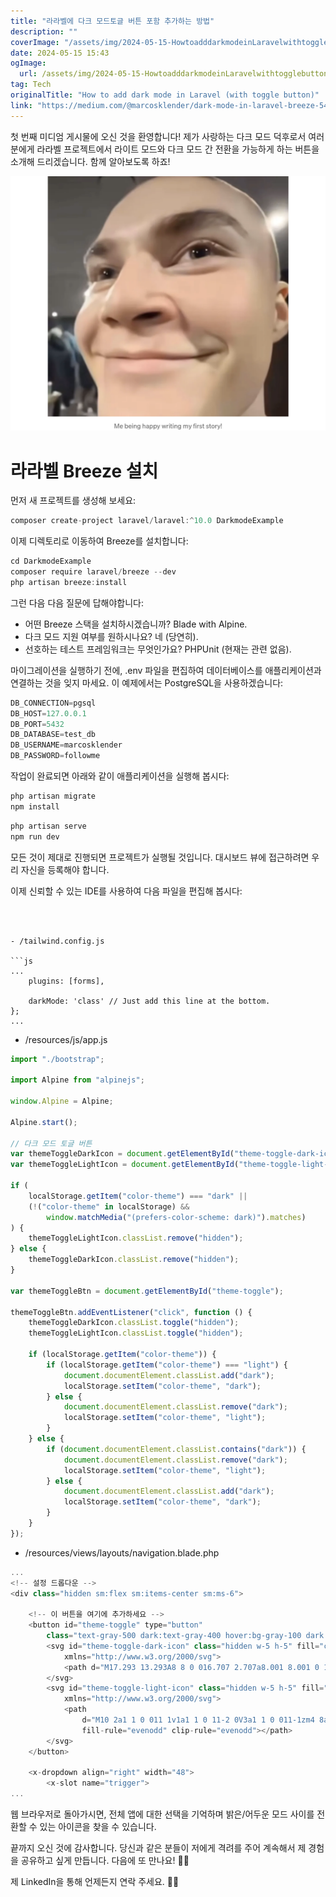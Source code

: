 ```yaml
---
title: "라라벨에 다크 모드토글 버튼 포함 추가하는 방법"
description: ""
coverImage: "/assets/img/2024-05-15-HowtoadddarkmodeinLaravelwithtogglebutton_0.png"
date: 2024-05-15 15:43
ogImage: 
  url: /assets/img/2024-05-15-HowtoadddarkmodeinLaravelwithtogglebutton_0.png
tag: Tech
originalTitle: "How to add dark mode in Laravel (with toggle button)"
link: "https://medium.com/@marcosklender/dark-mode-in-laravel-breeze-541f79cf1162"
---
```



첫 번째 미디엄 게시물에 오신 것을 환영합니다! 제가 사랑하는 다크 모드 덕후로서 여러분에게 라라벨 프로젝트에서 라이트 모드와 다크 모드 간 전환을 가능하게 하는 버튼을 소개해 드리겠습니다. 함께 알아보도록 하죠!

![이미지](/assets/img/2024-05-15-HowtoadddarkmodeinLaravelwithtogglebutton_0.png)

# 라라벨 Breeze 설치

먼저 새 프로젝트를 생성해 보세요:



```js
composer create-project laravel/laravel:^10.0 DarkmodeExample
```

이제 디렉토리로 이동하여 Breeze를 설치합니다:

```js
cd DarkmodeExample
composer require laravel/breeze --dev
php artisan breeze:install
```

그런 다음 다음 질문에 답해야합니다:



- 어떤 Breeze 스택을 설치하시겠습니까? Blade with Alpine.
- 다크 모드 지원 여부를 원하시나요? 네 (당연히).
- 선호하는 테스트 프레임워크는 무엇인가요? PHPUnit (현재는 관련 없음).

마이그레이션을 실행하기 전에, .env 파일을 편집하여 데이터베이스를 애플리케이션과 연결하는 것을 잊지 마세요. 이 예제에서는 PostgreSQL을 사용하겠습니다:

```js
DB_CONNECTION=pgsql
DB_HOST=127.0.0.1
DB_PORT=5432
DB_DATABASE=test_db
DB_USERNAME=marcosklender
DB_PASSWORD=followme
```

작업이 완료되면 아래와 같이 애플리케이션을 실행해 봅시다:



```js
php artisan migrate
npm install
```

```js
php artisan serve
npm run dev
```

모든 것이 제대로 진행되면 프로젝트가 실행될 것입니다. 대시보드 뷰에 접근하려면 우리 자신을 등록해야 합니다.

이제 신뢰할 수 있는 IDE를 사용하여 다음 파일을 편집해 봅시다:
```



- /tailwind.config.js

```js
...
    plugins: [forms],

    darkMode: 'class' // Just add this line at the bottom.
};
...
```

- /resources/js/app.js

```js
import "./bootstrap";

import Alpine from "alpinejs";

window.Alpine = Alpine;

Alpine.start();

// 다크 모드 토글 버튼
var themeToggleDarkIcon = document.getElementById("theme-toggle-dark-icon");
var themeToggleLightIcon = document.getElementById("theme-toggle-light-icon");

if (
    localStorage.getItem("color-theme") === "dark" ||
    (!("color-theme" in localStorage) &&
        window.matchMedia("(prefers-color-scheme: dark)").matches)
) {
    themeToggleLightIcon.classList.remove("hidden");
} else {
    themeToggleDarkIcon.classList.remove("hidden");
}

var themeToggleBtn = document.getElementById("theme-toggle");

themeToggleBtn.addEventListener("click", function () {
    themeToggleDarkIcon.classList.toggle("hidden");
    themeToggleLightIcon.classList.toggle("hidden");

    if (localStorage.getItem("color-theme")) {
        if (localStorage.getItem("color-theme") === "light") {
            document.documentElement.classList.add("dark");
            localStorage.setItem("color-theme", "dark");
        } else {
            document.documentElement.classList.remove("dark");
            localStorage.setItem("color-theme", "light");
        }
    } else {
        if (document.documentElement.classList.contains("dark")) {
            document.documentElement.classList.remove("dark");
            localStorage.setItem("color-theme", "light");
        } else {
            document.documentElement.classList.add("dark");
            localStorage.setItem("color-theme", "dark");
        }
    }
});
```



- /resources/views/layouts/navigation.blade.php

```js
...
<!-- 설정 드롭다운 -->
<div class="hidden sm:flex sm:items-center sm:ms-6">

    <!-- 이 버튼을 여기에 추가하세요 -->
    <button id="theme-toggle" type="button"
        class="text-gray-500 dark:text-gray-400 hover:bg-gray-100 dark:hover:bg-gray-700 focus:outline-none focus:ring-4 focus:ring-gray-200 dark:focus:ring-gray-700 rounded-lg text-sm p-2.5">
        <svg id="theme-toggle-dark-icon" class="hidden w-5 h-5" fill="currentColor" viewBox="0 0 20 20"
            xmlns="http://www.w3.org/2000/svg">
            <path d="M17.293 13.293A8 8 0 016.707 2.707a8.001 8.001 0 1010.586 10.586z"></path>
        </svg>
        <svg id="theme-toggle-light-icon" class="hidden w-5 h-5" fill="currentColor" viewBox="0 0 20 20"
            xmlns="http://www.w3.org/2000/svg">
            <path
                d="M10 2a1 1 0 011 1v1a1 1 0 11-2 0V3a1 1 0 011-1zm4 8a4 4 0 11-8 0 4 4 0 018 0zm-.464 4.95l.707.707a1 1 0 001.414-1.414l-.707-.707a1 1 0 00-1.414 1.414zm2.12-10.607a1 1 0 010 1.414l-.706.707a1 1 0 11-1.414-1.414l.707-.707a1 1 0 011.414 0zM17 11a1 1 0 100-2h-1a1 1 0 100 2h1zm-7 4a1 1 0 011 1v1a1 1 0 11-2 0v-1a1 1 0 011-1zM5.05 6.464A1 1 0 106.465 5.05l-.708-.707a1 1 0 00-1.414 1.414l.707.707zm1.414 8.486l-.707.707a1 1 0 01-1.414-1.414l.707-.707a1 1 0 011.414 1.414zM4 11a1 1 0 100-2H3a1 1 0 000 2h1z"
                fill-rule="evenodd" clip-rule="evenodd"></path>
        </svg>
    </button>

    <x-dropdown align="right" width="48">
        <x-slot name="trigger">
...
```

웹 브라우저로 돌아가시면, 전체 앱에 대한 선택을 기억하며 밝은/어두운 모드 사이를 전환할 수 있는 아이콘을 찾을 수 있습니다.

끝까지 오신 것에 감사합니다. 당신과 같은 분들이 저에게 격려를 주어 계속해서 제 경험을 공유하고 싶게 만듭니다. 다음에 또 만나요! 👋🏻



제 LinkedIn을 통해 언제든지 연락 주세요. ✍🏻